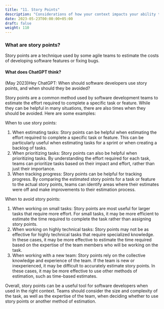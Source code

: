 ```yaml
---
title: "11. Story Points"
description: "Considerations of how your context impacts your ability to gain value from story points"
date: 2023-05-23T00:00:00+05:00
draft: false
weight: 110
---
```


### What are story points?
Story points are a technique used by some agile teams to estimate the costs of developing software features or fixing bugs.






#### What does ChatGPT think?
(May 2023)Hey ChatGPT: When should software developers use story points, and when should they be avoided?

Story points are a common method used by software development teams to estimate the effort required to complete a specific task or feature. While they can be helpful in many situations, there are also times when they should be avoided. Here are some examples:

When to use story points:
1. When estimating tasks: Story points can be helpful when estimating the effort required to complete a specific task or feature. This can be particularly useful when estimating tasks for a sprint or when creating a backlog of tasks.
2. When prioritizing tasks: Story points can also be helpful when prioritizing tasks. By understanding the effort required for each task, teams can prioritize tasks based on their impact and effort, rather than just their importance.
3. When tracking progress: Story points can be helpful for tracking progress. By comparing the estimated story points for a task or feature to the actual story points, teams can identify areas where their estimates were off and make improvements to their estimation process.

When to avoid story points:
1. When working on small tasks: Story points are most useful for larger tasks that require more effort. For small tasks, it may be more efficient to estimate the time required to complete the task rather than assigning story points.
2. When working on highly technical tasks: Story points may not be as effective for highly technical tasks that require specialized knowledge. In these cases, it may be more effective to estimate the time required based on the expertise of the team members who will be working on the task.
3. When working with a new team: Story points rely on the collective knowledge and experience of the team. If the team is new or inexperienced, it may be difficult to accurately estimate story points. In these cases, it may be more effective to use other methods of estimation, such as time-based estimates.

Overall, story points can be a useful tool for software developers when used in the right context. Teams should consider the size and complexity of the task, as well as the expertise of the team, when deciding whether to use story points or another method of estimation.
